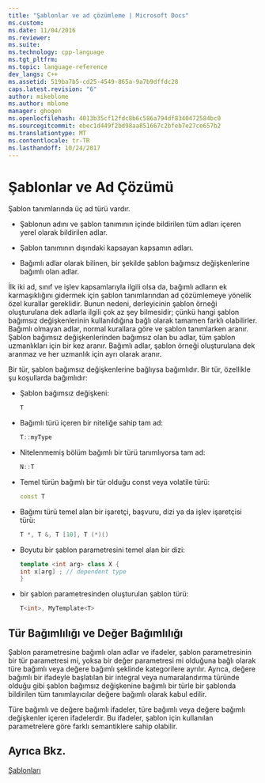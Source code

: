 ```yaml
---
title: "Şablonlar ve ad çözümleme | Microsoft Docs"
ms.custom: 
ms.date: 11/04/2016
ms.reviewer: 
ms.suite: 
ms.technology: cpp-language
ms.tgt_pltfrm: 
ms.topic: language-reference
dev_langs: C++
ms.assetid: 519ba7b5-cd25-4549-865a-9a7b9dffdc28
caps.latest.revision: "6"
author: mikeblome
ms.author: mblome
manager: ghogen
ms.openlocfilehash: 4013b35cf12fdc8b6c586a794df8340472584bc0
ms.sourcegitcommit: ebec1d449f2bd98aa851667c2bfeb7e27ce657b2
ms.translationtype: MT
ms.contentlocale: tr-TR
ms.lasthandoff: 10/24/2017
---
```

# <a name="templates-and-name-resolution"></a>Şablonlar ve Ad Çözümü

Şablon tanımlarında üç ad türü vardır.  
  
-   Şablonun adını ve şablon tanımının içinde bildirilen tüm adları içeren yerel olarak bildirilen adlar.  
  
-   Şablon tanımının dışındaki kapsayan kapsamın adları.  
  
-   Bağımlı adlar olarak bilinen, bir şekilde şablon bağımsız değişkenlerine bağımlı olan adlar.  
  
 İlk iki ad, sınıf ve işlev kapsamlarıyla ilgili olsa da, bağımlı adların ek karmaşıklığını gidermek için şablon tanımlarından ad çözümlemeye yönelik özel kurallar gereklidir. Bunun nedeni, derleyicinin şablon örneği oluşturulana dek adlarla ilgili çok az şey bilmesidir; çünkü hangi şablon bağımsız değişkenlerinin kullanıldığına bağlı olarak tamamen farklı olabilirler. Bağımlı olmayan adlar, normal kurallara göre ve şablon tanımlarken aranır. Şablon bağımsız değişkenlerinden bağımsız olan bu adlar, tüm şablon uzmanlıkları için bir kez aranır. Bağımlı adlar, şablon örneği oluşturulana dek aranmaz ve her uzmanlık için ayrı olarak aranır.  
  
 Bir tür, şablon bağımsız değişkenlerine bağlıysa bağımlıdır. Bir tür, özellikle şu koşullarda bağımlıdır:  
  
-   Şablon bağımsız değişkeni:  
  
    ```cpp
    T  
    ```  
  
-   Bağımlı türü içeren bir niteliğe sahip tam ad:  
  
    ```cpp
    T::myType  
    ```  
  
-   Nitelenmemiş bölüm bağımlı bir türü tanımlıyorsa tam ad:  
  
    ```cpp
    N::T  
    ```  
  
-   Temel türün bağımlı bir tür olduğu const veya volatile türü:  
  
    ```cpp
    const T  
    ```  
  
-   Bağımı türü temel alan bir işaretçi, başvuru, dizi ya da işlev işaretçisi türü:  
  
    ```cpp
    T *, T &, T [10], T (*)()  
    ```  
  
-   Boyutu bir şablon parametresini temel alan bir dizi:  
  
    ```cpp
    template <int arg> class X {  
    int x[arg] ; // dependent type  
    }  
    ```  
  
-   bir şablon parametresinden oluşturulan şablon türü:  
  
    ```cpp
    T<int>, MyTemplate<T>  
    ```  
  
## <a name="type-dependence-and-value-dependence"></a>Tür Bağımlılığı ve Değer Bağımlılığı

 Şablon parametresine bağımlı olan adlar ve ifadeler, şablon parametresinin bir tür parametresi mi, yoksa bir değer parametresi mi olduğuna bağlı olarak türe bağımlı veya değere bağımlı şeklinde kategorilere ayrılır. Ayrıca, değere bağımlı bir ifadeyle başlatılan bir integral veya numaralandırma türünde olduğu gibi şablon bağımsız değişkenine bağımlı bir türle bir şablonda bildirilen tüm tanımlayıcılar değere bağımlı olarak kabul edilir.  
  
 Türe bağımlı ve değere bağımlı ifadeler, türe bağımlı veya değere bağımlı değişkenler içeren ifadelerdir. Bu ifadeler, şablon için kullanılan parametrelere göre farklı semantiklere sahip olabilir.  
  
## <a name="see-also"></a>Ayrıca Bkz.

 [Şablonları](../cpp/templates-cpp.md)
